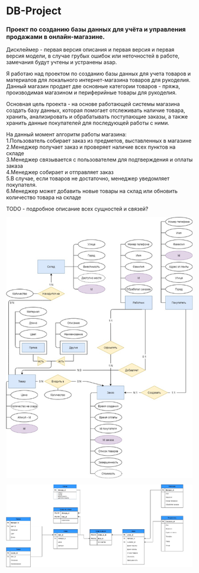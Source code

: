 # DB-Project
### Проект по созданию базы данных для учёта и управления продажами в онлайн-магазине.
Дисклеймер - первая версия описания и первая версия и первая версия модели, в случае грубых ошибок или неточностей в работе, замечания будут учтены и устранены asap.

Я работаю над проектом по созданию базы данных для учета товаров и материалов для локального интернет-магазина товаров для рукоделия.
Данный магазин продает две основные категории товаров - пряжа, производимая магазином и периферийные товары для рукоделия.<br>

Основная цель проекта - на основе работающей системы магазина создать базу данных, которая помогает отслеживать наличие товара, хранить, анализировать и обрабатывать поступающие заказы, а также хранить данные покупателей для последующей работы с ними.<br>

На данный момент алгоритм работы магазина:<br>
1.Пользователь собирает заказ из предметов, выставленных в магазине<br>
2.Менеджер получает заказ и проверяет наличие всех пунктов на складе<br>
3.Менеджер связывается с пользователем для подтверждения и оплаты заказа<br>
4.Менеджер собирает и отправляет заказ<br>
5.В случае, если товаров не достаточно, менеджер уведомляет покупателя.<br> 
6.Менеджер может добавить новые товары на склад или обновить количество товара на складе<br>

TODO - подробное описание всех сущностей и связей?

![model](/ESM-ER-2.jpg)

![model](/ESM-TR.jpg)
